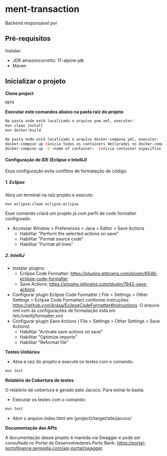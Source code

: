 # ment-transaction

Backend responsável por

## Pré-requisitos

Instalar:

- JDK amazoncorretto: 17-alpine-jdk
- Maven

## Inicializar o projeto

**Clone project**

```sh
REPO
```

**Executar este comandos abaixo na pasta raiz do projeto**

```sh
Na pasta onde está localizado o arquivo pom.xml, executar:
mvn clean install
mvn docker:build

Na pasta onde está localizado o arquivo docker-compose.yml, executar:
docker-compose up (inicia todos os containers declarados no docker-compose)
docker-compose up -d <name of container>  (inicia container especifico declarado no docker-compose)
```

#### Configuração de IDE (Eclipse e IntelliJ)

Essa configuração evita conflitos de formatação de código.

##### 1. Eclipse

Abra um terminal na raíz projeto e execute:

```
mvn eclipse:clean eclipse:eclipse
```

Esse comando criará um projeto já com perfil de code formatter configurado.

- Accessar Window > Preferences > Java > Editor > Save Actions
    - Habilitar "Perform the selected actions on save"
    - Habilitar "Format source code"
    - Habilitar "Format all lines"

##### 2. IntelliJ

- Instalar plugins:
    - Eclipse Code Formatter: https://plugins.jetbrains.com/plugin/6546-eclipse-code-formatter
    - Save Actions: https://plugins.jetbrains.com/plugin/7642-save-actions
- Configurar plugin Eclipse Code Formatter ( File > Settings > Other Settings > Eclipse Code Formatter) conforme
  instruções: https://github.com/krasa/EclipseCodeFormatter#instructions. O arquivo xml com as configurações de
  formatação está em /etc/intellij/formatter.xml
- Configurar plugin Save Actions ( File > Settings > Other Settings > Save Actions)
    - Habilitar "Activate save actions on save"
    - Habilitar "Optimize imports"
    - Habilitar "Reformat file"

**Testes Unitários**

- Abra a raiz do projeto e execute os testes com o comando:

```sh
mvn test
```

**Relatório de Cobertura de testes**

O relatório de cobertura é gerado pelo Jacoco. Para extraí-lo basta:

- Executar os testes com o comando:

```sh
mvn test
```

- Abrir o arquivo index.html em {project}/target/site/jacoco/

**Documentação das APIs**

A documentação desse projeto é mantida via Swagger e pode ser consultada no Portal de Desenvolvedores Porto
Bank: https://portal-portofinance.sensedia.com/api-portal/swagger.
